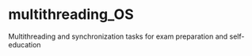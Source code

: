 # multithreading_OS
Multithreading and synchronization tasks for exam preparation and self-education
